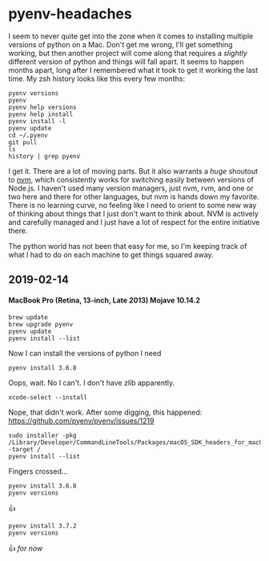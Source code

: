 # pyenv-headaches

I seem to never quite get into the zone when it comes to installing multiple versions of python on a Mac. Don't get me wrong, I'll get something working, but then another project will come along that requires a *slightly* different version of python and things will fall apart. It seems to happen months apart, long after I remembered what it took to get it working the last time. My zsh history looks like this every few months:

```
pyenv versions
pyenv
pyenv help versions
pyenv help install
pyenv install -l
pyenv update
cd ~/.pyenv
git pull
ls
history | grep pyenv
```

I get it. There are a lot of moving parts. But it also warrants a *huge* shoutout to [nvm](https://github.com/creationix/nvm), which consistently works for switching easily between versions of Node.js. I haven't used many version managers, just nvm, rvm, and one or two here and there for other languages, but nvm is hands down my favorite. There is no learning curve, no feeling like I need to orient to some new way of thinking about things that I just don't want to think about. NVM is actively and carefully managed and I just have a lot of respect for the entire initiative there.

The python world has not been that easy for me, so I'm keeping track of what I had to do on each machine to get things squared away.

## 2019-02-14 
#### MacBook Pro (Retina, 13-inch, Late 2013) Mojave 10.14.2
```
brew update
brew upgrade pyenv
pyenv update
pyenv install --list
```
Now I can install the versions of python I need

```
pyenv install 3.6.8
```
Oops, wait. No I can't. I don't have zlib apparently.

```
xcode-select --install
```

Nope, that didn't work. After some digging, this happened: https://github.com/pyenv/pyenv/issues/1219

```
sudo installer -pkg /Library/Developer/CommandLineTools/Packages/macOS_SDK_headers_for_macOS_10.14.pkg -target /
pyenv install --list
```

Fingers crossed...

```
pyenv install 3.6.8
pyenv versions
```

:thumbsup:

```
pyenv install 3.7.2
pyenv versions
```

:thumbsup: *for now*